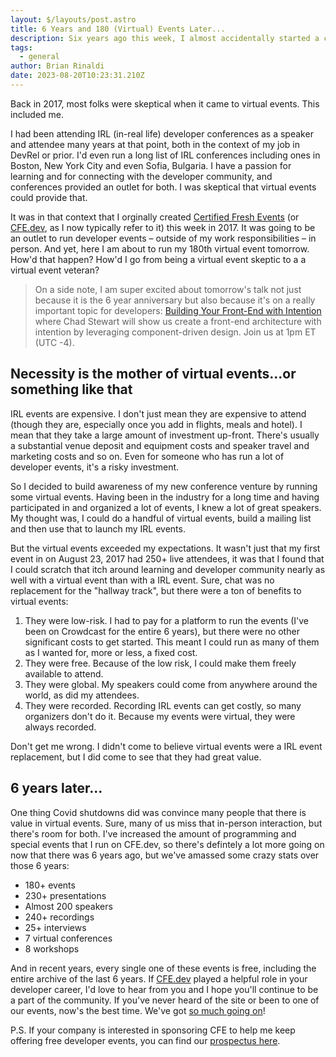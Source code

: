 ```yaml
---
layout: $/layouts/post.astro
title: 6 Years and 180 (Virtual) Events Later...
description: Six years ago this week, I almost accidentally started a community around virtual events for developers.
tags:
  - general
author: Brian Rinaldi
date: 2023-08-20T10:23:31.210Z
---
```


Back in 2017, most folks were skeptical when it came to virtual events. This included me.

I had been attending IRL (in-real life) developer conferences as a speaker and attendee many years at that point, both in the context of my job in DevRel or prior. I'd even run a long list of IRL conferences including ones in Boston, New York City and even Sofia, Bulgaria. I have a passion for learning and for connecting with the developer community, and conferences provided an outlet for both. I was skeptical that virtual events could provide that.

It was in that context that I orginally created [Certified Fresh Events](https://cfe.dev) (or [CFE.dev](https://cfe.dev), as I now typically refer to it) this week in 2017. It was going to be an outlet to run developer events – outside of my work responsibilities – in person. And yet, here I am about to run my 180th virtual event tomorrow. How'd that happen? How'd I go from being a virtual event skeptic to a a virtual event veteran?

> On a side note, I am super excited about tomorrow's talk not just because it is the 6 year anniversary but also because it's on a really important topic for developers: [Building Your Front-End with Intention](https://cfe.dev/events/frontend-with-intention/) where Chad Stewart will show us create a front-end architecture with intention by leveraging component-driven design. Join us at 1pm ET (UTC -4).

## Necessity is the mother of virtual events...or something like that

IRL events are expensive. I don't just mean they are expensive to attend (though they are, especially once you add in flights, meals and hotel). I mean that they take a large amount of investment up-front. There's usually a substantial venue deposit and equipment costs and speaker travel and marketing costs and so on. Even for someone who has run a lot of developer events, it's a risky investment.

So I decided to build awareness of my new conference venture by running some virtual events. Having been in the industry for a long time and having participated in and organized a lot of events, I knew a lot of great speakers. My thought was, I could do a handful of virtual events, build a mailing list and then use that to launch my IRL events.

But the virtual events exceeded my expectations. It wasn't just that my first event in on August 23, 2017 had 250+ live attendees, it was that I found that I could scratch that itch around learning and developer community nearly as well with a virtual event than with a IRL event. Sure, chat was no replacement for the "hallway track", but there were a ton of benefits to virtual events:

1. They were low-risk. I had to pay for a platform to run the events (I've been on Crowdcast for the entire 6 years), but there were no other significant costs to get started. This meant I could run as many of them as I wanted for, more or less, a fixed cost.
2. They were free. Because of the low risk, I could make them freely available to attend.
3. They were global. My speakers could come from anywhere around the world, as did my attendees.
4. They were recorded. Recording IRL events can get costly, so many organizers don't do it. Because my events were virtual, they were always recorded.

Don't get me wrong. I didn't come to believe virtual events were a IRL event replacement, but I did come to see that they had great value.

## 6 years later...

One thing Covid shutdowns did was convince many people that there is value in virtual events. Sure, many of us miss that in-person interaction, but there's room for both. I've increased the amount of programming and special events that I run on CFE.dev, so there's defintely a lot more going on now that there was 6 years ago, but we've amassed some crazy stats over those 6 years:

* 180+ events
* 230+ presentations
* Almost 200 speakers
* 240+ recordings
* 25+ interviews
* 7 virtual conferences
* 8 workshops

And in recent years, every single one of these events is free, including the entire archive of the last 6 years. If [CFE.dev](https://cfe.dev) played a helpful role in your developer career, I'd love to hear from you and I hope you'll continue to be a part of the community. If you've never heard of the site or been to one of our events, now's the best time. We've got [so much going on](https://cfe.dev/events/)!

P.S. If your company is interested in sponsoring CFE to help me keep offering free developer events, you can find our [prospectus here](https://cfe.dev/cfe-prospectus.pdf).